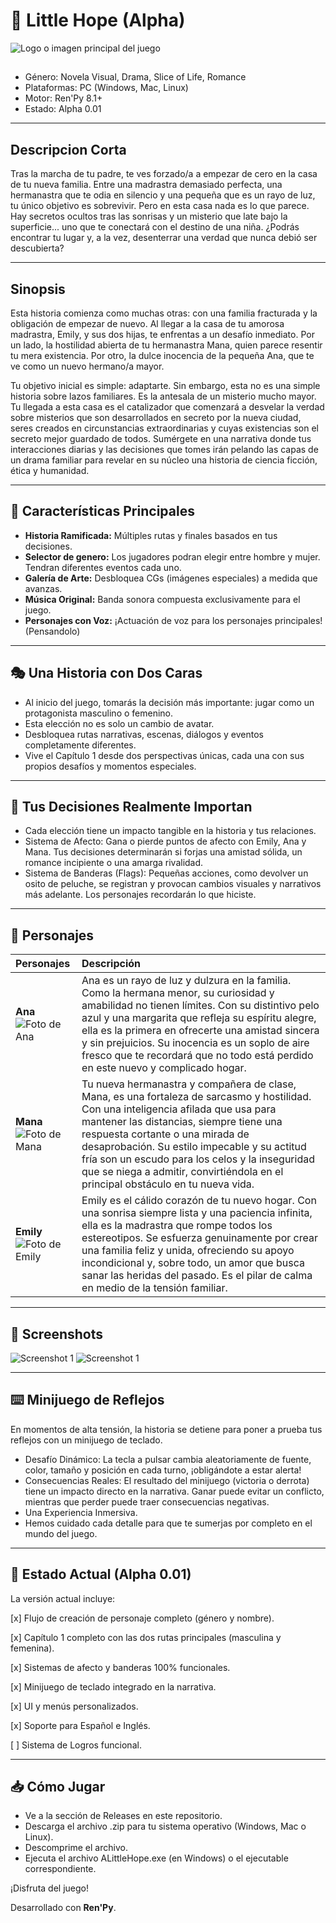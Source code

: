 # 🌙 Little Hope (Alpha)

![Logo o imagen principal del juego](./gui/menu_logo.png)
##

* Género: Novela Visual, Drama, Slice of Life, Romance
* Plataformas: PC (Windows, Mac, Linux)
* Motor: Ren'Py 8.1+
* Estado: Alpha 0.01

---

## Descripcion Corta

Tras la marcha de tu padre, te ves forzado/a a empezar de cero en la casa de tu nueva familia. Entre una madrastra demasiado perfecta, una hermanastra que te odia en silencio y una pequeña que es un rayo de luz, tu único objetivo es sobrevivir.
Pero en esta casa nada es lo que parece. Hay secretos ocultos tras las sonrisas y un misterio que late bajo la superficie... uno que te conectará con el destino de una niña.
¿Podrás encontrar tu lugar y, a la vez, desenterrar una verdad que nunca debió ser descubierta?

---

## Sinopsis

Esta historia comienza como muchas otras: con una familia fracturada y la obligación de empezar de nuevo. Al llegar a la casa de tu amorosa madrastra, Emily, y sus dos hijas, te enfrentas a un desafío inmediato. Por un lado, la hostilidad abierta de tu hermanastra Mana, quien parece resentir tu mera existencia. Por otro, la dulce inocencia de la pequeña Ana, que te ve como un nuevo hermano/a mayor.

Tu objetivo inicial es simple: adaptarte. Sin embargo, esta no es una simple historia sobre lazos familiares. Es la antesala de un misterio mucho mayor. Tu llegada a esta casa es el catalizador que comenzará a desvelar la verdad sobre misterios que son desarrollados en secreto por la nueva ciudad, seres creados en circunstancias extraordinarias y cuyas existencias son el secreto mejor guardado de todos. Sumérgete en una narrativa donde tus interacciones diarias y las decisiones que tomes irán pelando las capas de un drama familiar para revelar en su núcleo una historia de ciencia ficción, ética y humanidad.

---

## 📖 Características Principales

* **Historia Ramificada:** Múltiples rutas y finales basados en tus decisiones.
* **Selector de genero:** Los jugadores podran elegir entre hombre y mujer. Tendran diferentes eventos cada uno.
* **Galería de Arte:** Desbloquea CGs (imágenes especiales) a medida que avanzas.
* **Música Original:** Banda sonora compuesta exclusivamente para el juego.
* **Personajes con Voz:** ¡Actuación de voz para los personajes principales! (Pensandolo)

---

## 🎭 Una Historia con Dos Caras
* Al inicio del juego, tomarás la decisión más importante: jugar como un protagonista masculino o femenino.
* Esta elección no es solo un cambio de avatar.
* Desbloquea rutas narrativas, escenas, diálogos y eventos completamente diferentes.
* Vive el Capítulo 1 desde dos perspectivas únicas, cada una con sus propios desafíos y momentos especiales.

---

## 💬 Tus Decisiones Realmente Importan
* Cada elección tiene un impacto tangible en la historia y tus relaciones.
* Sistema de Afecto: Gana o pierde puntos de afecto con Emily, Ana y Mana. Tus decisiones determinarán si forjas una amistad sólida, un romance incipiente o una amarga rivalidad.
* Sistema de Banderas (Flags): Pequeñas acciones, como devolver un osito de peluche, se registran y provocan cambios visuales y narrativos más adelante. Los personajes recordarán lo que hiciste.

---

## 👥 Personajes

| Personajes | Descripción |
| :--- | :--- |
| **Ana** <br> ![Foto de Ana](./images/sprites/ana/normal.png) | Ana es un rayo de luz y dulzura en la familia. Como la hermana menor, su curiosidad y amabilidad no tienen límites. Con su distintivo pelo azul y una margarita que refleja su espíritu alegre, ella es la primera en ofrecerte una amistad sincera y sin prejuicios. Su inocencia es un soplo de aire fresco que te recordará que no todo está perdido en este nuevo y complicado hogar. |
| **Mana** <br> ![Foto de Mana](./images/sprites/mana/enojada.png) | Tu nueva hermanastra y compañera de clase, Mana, es una fortaleza de sarcasmo y hostilidad. Con una inteligencia afilada que usa para mantener las distancias, siempre tiene una respuesta cortante o una mirada de desaprobación. Su estilo impecable y su actitud fría son un escudo para los celos y la inseguridad que se niega a admitir, convirtiéndola en el principal obstáculo en tu nueva vida. |
| **Emily** <br> ![Foto de Emily](./images/sprites/emily/normal.png) | Emily es el cálido corazón de tu nuevo hogar. Con una sonrisa siempre lista y una paciencia infinita, ella es la madrastra que rompe todos los estereotipos. Se esfuerza genuinamente por crear una familia feliz y unida, ofreciendo su apoyo incondicional y, sobre todo, un amor que busca sanar las heridas del pasado. Es el pilar de calma en medio de la tensión familiar.|

---

## 📸 Screenshots

![Screenshot 1](./images/gui/seleccion_hover_m.png)
![Screenshot 1](./images/intro/intro_29.png)

---

## ⌨️ Minijuego de Reflejos
En momentos de alta tensión, la historia se detiene para poner a prueba tus reflejos con un minijuego de teclado.

* Desafío Dinámico: La tecla a pulsar cambia aleatoriamente de fuente, color, tamaño y posición en cada turno, ¡obligándote a estar alerta!
* Consecuencias Reales: El resultado del minijuego (victoria o derrota) tiene un impacto directo en la narrativa. Ganar puede evitar un conflicto, mientras que perder puede traer consecuencias negativas.
* Una Experiencia Inmersiva.
* Hemos cuidado cada detalle para que te sumerjas por completo en el mundo del juego.

---

## 🚀 Estado Actual (Alpha 0.01)
La versión actual incluye:

[x] Flujo de creación de personaje completo (género y nombre).

[x] Capítulo 1 completo con las dos rutas principales (masculina y femenina).

[x] Sistemas de afecto y banderas 100% funcionales.

[x] Minijuego de teclado integrado en la narrativa.

[x] UI y menús personalizados.

[x] Soporte para Español e Inglés.

[ ] Sistema de Logros funcional.

---

## 📥 Cómo Jugar

* Ve a la sección de Releases en este repositorio.
* Descarga el archivo .zip para tu sistema operativo (Windows, Mac o Linux).
* Descomprime el archivo.
* Ejecuta el archivo ALittleHope.exe (en Windows) o el ejecutable correspondiente.
  
¡Disfruta del juego!

Desarrollado con **Ren'Py**.
